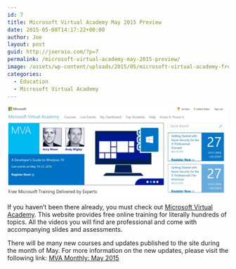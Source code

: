 ```yaml
---
id: 7
title: Microsoft Virtual Academy May 2015 Preview
date: 2015-05-08T14:17:22+00:00
author: Joe
layout: post
guid: http://joeraio.com/?p=7
permalink: /microsoft-virtual-academy-may-2015-preview/
image: /assets/wp-content/uploads/2015/05/microsoft-virtual-academy-free-courses-updated-1200x488.jpg
categories:
  - Education
  - Microsoft Virtual Academy
---
```

![Microsoft Virtual Academy May 2015 Preview](/assets/wp-content/uploads/2015/05/microsoft-virtual-academy-free-courses-updated-1200x488.jpg)

If you haven&#8217;t been there already, you must check out [Microsoft Virtual Academy](http://www.microsoftvirtualacademy.com). This website provides free online training for literally hundreds of topics. All the videos you will find are professional and come with accompanying slides and assessments.

There will be many new courses and updates published to the site during the month of May. For more information on the new updates, please visit the following link: [MVA Monthly: May 2015](http://www.microsoft.com/click/services/Redirect2.ashx?CR_CC=200629189)